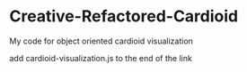 # Creative-Refactored-Cardioid
My code for object oriented cardioid visualization

add cardioid-visualization.js to the end of the link
